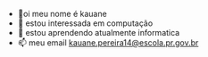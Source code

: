 - 👋oi meu nome é kauane
- 👀 estou interessada em computação
- 🌱 estou aprendendo atualmente informatica
- 📫 meu email kauane.pereira14@escola.pr.gov.br

